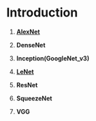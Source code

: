 # Introduction

1. **[AlexNet](https://www.jianshu.com/p/c5510449e8a6)**

2. **DenseNet**

3. **Inception(GoogleNet_v3)**

4. **[LeNet](https://www.jianshu.com/p/05e562a8ed19)**

5. **ResNet**

6. **SqueezeNet**

7. **VGG**